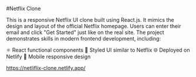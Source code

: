 #Netflix Clone

This is a responsive Netflix UI clone built using React.js. It mimics the design and layout of the official Netflix homepage. Users can enter their email and click "Get Started" just like on the real site. The project demonstrates skills in modern frontend development, including:

⚛️ React functional components
🎨 Styled UI similar to Netflix
🌐 Deployed on Netlify
📱 Mobile responsive design

https://netliflix-clone.netlify.app/
